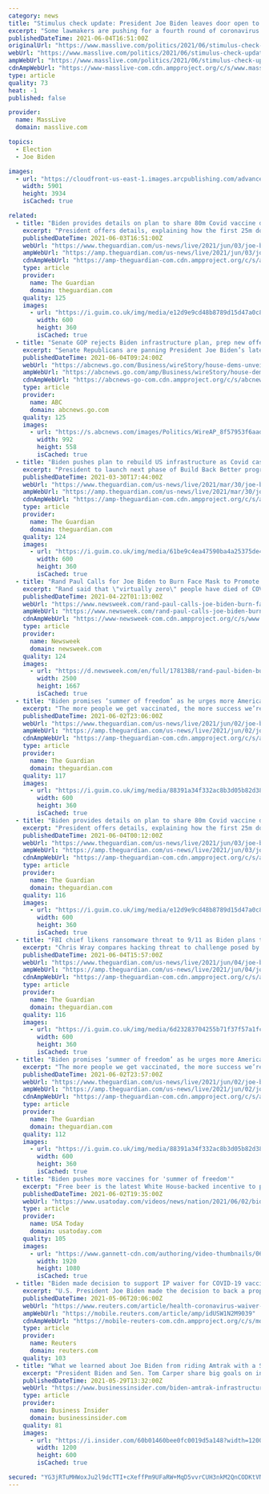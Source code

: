 ```yaml
---
category: news
title: "Stimulus check update: President Joe Biden leaves door open to 4th payment"
excerpt: "Some lawmakers are pushing for a fourth round of coronavirus stimulus checks. So are more than 2 million Americans."
publishedDateTime: 2021-06-04T16:51:00Z
originalUrl: "https://www.masslive.com/politics/2021/06/stimulus-check-update-president-joe-biden-leaves-door-open-to-4th-payment.html"
webUrl: "https://www.masslive.com/politics/2021/06/stimulus-check-update-president-joe-biden-leaves-door-open-to-4th-payment.html"
ampWebUrl: "https://www.masslive.com/politics/2021/06/stimulus-check-update-president-joe-biden-leaves-door-open-to-4th-payment.html?outputType=amp"
cdnAmpWebUrl: "https://www-masslive-com.cdn.ampproject.org/c/s/www.masslive.com/politics/2021/06/stimulus-check-update-president-joe-biden-leaves-door-open-to-4th-payment.html?outputType=amp"
type: article
quality: 73
heat: -1
published: false

provider:
  name: MassLive
  domain: masslive.com

topics:
  - Election
  - Joe Biden

images:
  - url: "https://cloudfront-us-east-1.images.arcpublishing.com/advancelocal/ATY6FXNCZVHMXCSKBNT7SPJ74A.JPG"
    width: 5901
    height: 3934
    isCached: true

related:
  - title: "Biden provides details on plan to share 80m Covid vaccine doses – live"
    excerpt: "President offers details, explaining how the first 25m doses will be disbursed, and says ‘We are sharing these vaccines to save lives’ – follow the latest"
    publishedDateTime: 2021-06-03T16:51:00Z
    webUrl: "https://www.theguardian.com/us-news/live/2021/jun/03/joe-biden-republicans-covid-coronavirus-politics-latest-updates"
    ampWebUrl: "https://amp.theguardian.com/us-news/live/2021/jun/03/joe-biden-republicans-covid-coronavirus-politics-latest-updates"
    cdnAmpWebUrl: "https://amp-theguardian-com.cdn.ampproject.org/c/s/amp.theguardian.com/us-news/live/2021/jun/03/joe-biden-republicans-covid-coronavirus-politics-latest-updates"
    type: article
    provider:
      name: The Guardian
      domain: theguardian.com
    quality: 125
    images:
      - url: "https://i.guim.co.uk/img/media/e12d9e9cd48b8789d15d47a0c8e752777252b3af/0_261_7804_4682/master/7804.jpg?width=300&quality=45&auto=format&fit=max&dpr=2&s=2ffedaf4586025e10f958c141c511648"
        width: 600
        height: 360
        isCached: true
  - title: "Senate GOP rejects Biden infrastructure plan, prep new offer"
    excerpt: "Senate Republicans are panning President Joe Biden’s latest infrastructure proposal WASHINGTON -- Senate Republicans on Friday panned President Joe Biden's latest infrastructure proposal and are expected to make a new offer as talks grind toward next week's deadline for progress on a bipartisan deal."
    publishedDateTime: 2021-06-04T09:24:00Z
    webUrl: "https://abcnews.go.com/Business/wireStory/house-dems-unveil-547b-infrastructure-bill-amid-biden-78080966"
    ampWebUrl: "https://abcnews.go.com/amp/Business/wireStory/house-dems-unveil-547b-infrastructure-bill-amid-biden-78080966"
    cdnAmpWebUrl: "https://abcnews-go-com.cdn.ampproject.org/c/s/abcnews.go.com/amp/Business/wireStory/house-dems-unveil-547b-infrastructure-bill-amid-biden-78080966"
    type: article
    provider:
      name: ABC
      domain: abcnews.go.com
    quality: 125
    images:
      - url: "https://s.abcnews.com/images/Politics/WireAP_8f57953f6aad4fa3ba32d78d8a74b5aa_16x9_992.jpg"
        width: 992
        height: 558
        isCached: true
  - title: "Biden pushes plan to rebuild US infrastructure as Covid cases rise – live"
    excerpt: "President to launch next phase of Build Back Better program and announces plans to tackle rising anti-Asian violence – follow all the latest politics news"
    publishedDateTime: 2021-03-30T17:44:00Z
    webUrl: "https://www.theguardian.com/us-news/live/2021/mar/30/joe-biden-us-politics-live-covid-coronavirus-infrastructure-latest?page=with:block-6063448a8f0807bf71ddea4f"
    ampWebUrl: "https://amp.theguardian.com/us-news/live/2021/mar/30/joe-biden-us-politics-live-covid-coronavirus-infrastructure-latest"
    cdnAmpWebUrl: "https://amp-theguardian-com.cdn.ampproject.org/c/s/amp.theguardian.com/us-news/live/2021/mar/30/joe-biden-us-politics-live-covid-coronavirus-infrastructure-latest"
    type: article
    provider:
      name: The Guardian
      domain: theguardian.com
    quality: 124
    images:
      - url: "https://i.guim.co.uk/img/media/61be9c4ea47590ba4a25375de48c9334d6cf1f4d/0_198_6048_3628/master/6048.jpg?width=300&quality=45&auto=format&fit=max&dpr=2&s=497c53613623a4cc3e08d76fef99cc6f"
        width: 600
        height: 360
        isCached: true
  - title: "Rand Paul Calls for Joe Biden to Burn Face Mask to Promote COVID Vaccine"
    excerpt: "Rand said that \"virtually zero\" people have died of COVID-19 after being vaccinated. The number is closer to 5,800, according to the U.S. Centers for Disease Control and Prevention."
    publishedDateTime: 2021-04-22T01:13:00Z
    webUrl: "https://www.newsweek.com/rand-paul-calls-joe-biden-burn-face-mask-promote-covid-vaccine-1585579"
    ampWebUrl: "https://www.newsweek.com/rand-paul-calls-joe-biden-burn-face-mask-promote-covid-vaccine-1585579?amp=1"
    cdnAmpWebUrl: "https://www-newsweek-com.cdn.ampproject.org/c/s/www.newsweek.com/rand-paul-calls-joe-biden-burn-face-mask-promote-covid-vaccine-1585579?amp=1"
    type: article
    provider:
      name: Newsweek
      domain: newsweek.com
    quality: 124
    images:
      - url: "https://d.newsweek.com/en/full/1781388/rand-paul-biden-burn-mask-covid-vaccine.jpg"
        width: 2500
        height: 1667
        isCached: true
  - title: "Biden promises ‘summer of freedom’ as he urges more Americans to get vaccinated – live"
    excerpt: "The more people we get vaccinated, the more success we’re going to have,’ president says – follow all the day’s politics news"
    publishedDateTime: 2021-06-02T23:06:00Z
    webUrl: "https://www.theguardian.com/us-news/live/2021/jun/02/joe-biden-republicans-democrats-covid-coronavirus-us-politics-live?page=with:block-60b817988f08b9889b367227"
    ampWebUrl: "https://amp.theguardian.com/us-news/live/2021/jun/02/joe-biden-republicans-democrats-covid-coronavirus-us-politics-live"
    cdnAmpWebUrl: "https://amp-theguardian-com.cdn.ampproject.org/c/s/amp.theguardian.com/us-news/live/2021/jun/02/joe-biden-republicans-democrats-covid-coronavirus-us-politics-live"
    type: article
    provider:
      name: The Guardian
      domain: theguardian.com
    quality: 117
    images:
      - url: "https://i.guim.co.uk/img/media/88391a34f332ac8b3d05b82d38153a38f9d5672a/0_0_3600_2160/master/3600.jpg?width=300&quality=45&auto=format&fit=max&dpr=2&s=84d47d854adfd84f347375c94e376574"
        width: 600
        height: 360
        isCached: true
  - title: "Biden provides details on plan to share 80m Covid vaccine doses globally – as it happened"
    excerpt: "President offers details, explaining how the first 25m doses will be disbursed, and says ‘We are sharing these vaccines to save lives’ – follow the latest"
    publishedDateTime: 2021-06-04T00:12:00Z
    webUrl: "https://www.theguardian.com/us-news/live/2021/jun/03/joe-biden-republicans-covid-coronavirus-politics-latest-updates?page=with:block-60b8eb578f08b9889b367d18"
    ampWebUrl: "https://amp.theguardian.com/us-news/live/2021/jun/03/joe-biden-republicans-covid-coronavirus-politics-latest-updates"
    cdnAmpWebUrl: "https://amp-theguardian-com.cdn.ampproject.org/c/s/amp.theguardian.com/us-news/live/2021/jun/03/joe-biden-republicans-covid-coronavirus-politics-latest-updates"
    type: article
    provider:
      name: The Guardian
      domain: theguardian.com
    quality: 116
    images:
      - url: "https://i.guim.co.uk/img/media/e12d9e9cd48b8789d15d47a0c8e752777252b3af/0_261_7804_4682/master/7804.jpg?width=300&quality=45&auto=format&fit=max&dpr=2&s=2ffedaf4586025e10f958c141c511648"
        width: 600
        height: 360
        isCached: true
  - title: "FBI chief likens ransomware threat to 9/11 as Biden plans to confront Putin at G7 – live"
    excerpt: "Chris Wray compares hacking threat to challenge posed by September 11 attacks while Trump suspended from Facebook for two years – get the latest"
    publishedDateTime: 2021-06-04T15:57:00Z
    webUrl: "https://www.theguardian.com/us-news/live/2021/jun/04/joe-biden-us-politics-covid-coronavirus-live-latest?page=with:block-60ba52008f082e80569f65e6"
    ampWebUrl: "https://amp.theguardian.com/us-news/live/2021/jun/04/joe-biden-us-politics-covid-coronavirus-live-latest"
    cdnAmpWebUrl: "https://amp-theguardian-com.cdn.ampproject.org/c/s/amp.theguardian.com/us-news/live/2021/jun/04/joe-biden-us-politics-covid-coronavirus-live-latest"
    type: article
    provider:
      name: The Guardian
      domain: theguardian.com
    quality: 116
    images:
      - url: "https://i.guim.co.uk/img/media/6d23283704255b71f37f57a1fcb5c2fe60dc8cd4/0_119_3500_2100/master/3500.jpg?width=300&quality=45&auto=format&fit=max&dpr=2&s=561831e6ccd9fcd5523f7f24d9a7fad3"
        width: 600
        height: 360
        isCached: true
  - title: "Biden promises ‘summer of freedom’ as he urges more Americans to get vaccinated – as it happened"
    excerpt: "The more people we get vaccinated, the more success we’re going to have,’ president says – follow all the day’s politics news"
    publishedDateTime: 2021-06-02T23:57:00Z
    webUrl: "https://www.theguardian.com/us-news/live/2021/jun/02/joe-biden-republicans-democrats-covid-coronavirus-us-politics-live?traffic_source=Connatix"
    ampWebUrl: "https://amp.theguardian.com/us-news/live/2021/jun/02/joe-biden-republicans-democrats-covid-coronavirus-us-politics-live"
    cdnAmpWebUrl: "https://amp-theguardian-com.cdn.ampproject.org/c/s/amp.theguardian.com/us-news/live/2021/jun/02/joe-biden-republicans-democrats-covid-coronavirus-us-politics-live"
    type: article
    provider:
      name: The Guardian
      domain: theguardian.com
    quality: 112
    images:
      - url: "https://i.guim.co.uk/img/media/88391a34f332ac8b3d05b82d38153a38f9d5672a/0_0_3600_2160/master/3600.jpg?width=300&quality=45&auto=format&fit=max&dpr=2&s=84d47d854adfd84f347375c94e376574"
        width: 600
        height: 360
        isCached: true
  - title: "Biden pushes more vaccines for 'summer of freedom'"
    excerpt: "Free beer is the latest White House-backed incentive to persuade Americans to get the COVID-19 vaccine. President Joe Biden announced a “month of action” Wednesday to get more shots into arms before July 4th and bring on a \"summer of freedom\"."
    publishedDateTime: 2021-06-02T19:35:00Z
    webUrl: "https://www.usatoday.com/videos/news/nation/2021/06/02/biden-pushes-more-vaccines-summer-freedom/7511942002/"
    type: article
    provider:
      name: USA Today
      domain: usatoday.com
    quality: 105
    images:
      - url: "https://www.gannett-cdn.com/authoring/video-thumbnails/0684742e-1cd5-4954-a59d-162b33aa5f7e_poster.jpg?quality=10"
        width: 1920
        height: 1080
        isCached: true
  - title: "Biden made decision to support IP waiver for COVID-19 vaccines- White House"
    excerpt: "U.S. President Joe Biden made the decision to back a proposed waiver for COVID-19 vaccine intellectual property rights, the White House said on Thursday, denying that Biden administration officials had been split on the issue."
    publishedDateTime: 2021-05-06T20:06:00Z
    webUrl: "https://www.reuters.com/article/health-coronavirus-waiver-biden-idUSW1N2M9039"
    ampWebUrl: "https://mobile.reuters.com/article/amp/idUSW1N2M9039"
    cdnAmpWebUrl: "https://mobile-reuters-com.cdn.ampproject.org/c/s/mobile.reuters.com/article/amp/idUSW1N2M9039"
    type: article
    provider:
      name: Reuters
      domain: reuters.com
    quality: 103
  - title: "What we learned about Joe Biden from riding Amtrak with a Senate colleague who has known the president for five decades"
    excerpt: "President Biden and Sen. Tom Carper share big goals on infrastructure. They also have a devotion to Amtrak after almost daily commutes from Delaware to DC for several decades."
    publishedDateTime: 2021-05-29T13:32:00Z
    webUrl: "https://www.businessinsider.com/biden-amtrak-infrastructure-climate-senate-tom-carper-2021-5"
    type: article
    provider:
      name: Business Insider
      domain: businessinsider.com
    quality: 81
    images:
      - url: "https://i.insider.com/60b01460bee0fc0019d5a148?width=1200&format=jpeg"
        width: 1200
        height: 600
        isCached: true

secured: "YG3jRTuMHWoxJu2l9dcTTI+cXeffPm9UFaRW+MqD5vvrCUH3nkM2QnCODKtVN+vV7qhhfOsUXb4lz2g/5HuJw8rno+Uk4DgaakSh9I86HMlTWnXEmJl8CeavccDh98NbpuYJKXFonVBUitI7BERvY6nWg03OoFiRAUZa3KjXlJCD63+6KWJkq5Uj8wwdPLk1+YNiFC74JUHnOTSgFvCPqTieTUMxxo4d7JDISwIn4iNI33oAC+86bytwuGsOL48pnrGd7G+3T5H8iQN+HrddP5cQFzTpp0fVnUmKBOUEg2FTlttVwp2URFq8eLQNl0Vjmdu+mhU9LUiJrYL3B0f4QZAfN6G4RMwEM332MyZ0DSQ=;KaiCFit/TDDeaWOXDBH56w=="
---
```



